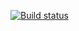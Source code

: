 [![Build status](https://ci.appveyor.com/api/projects/status/su936kokv22i4f03?svg=true)](https://ci.appveyor.com/project/EmreKarahan/pantokrator-graphql)
